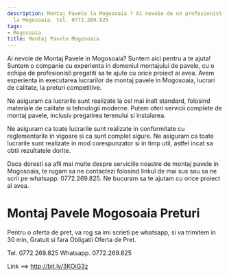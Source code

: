 ```yaml
---
description: Montaj Pavele la Mogosoaia ? Ai nevoie de un profesionist in Montaj Pavele
  la Mogosoaia. tel. 0772.269.825
tags:
- Mogosoaia
title: Montaj Pavele Mogosoaia
---
```



Ai nevoie de Montaj Pavele in Mogosoaia? Suntem aici pentru a te ajuta! Suntem o companie cu experienta in domeniul montajului de pavele, cu o echipa de profesionisti pregatiti sa te ajute cu orice proiect ai avea. Avem experienta in executarea lucrarilor de montaj pavele in Mogosoaia, lucrari de calitate, la preturi competitive. 

Ne asiguram ca lucrarile sunt realizate la cel mai inalt standard, folosind materiale de calitate si tehnologii moderne. Putem oferi servicii complete de montaj pavele, inclusiv pregatirea terenului si instalarea. 

Ne asiguram ca toate lucrarile sunt realizate in conformitate cu reglementarile in vigoare si ca sunt complet sigure. Ne asiguram ca toate lucrarile sunt realizate in mod corespunzator si in timp util, astfel incat sa obtii rezultatele dorite. 

Daca doresti sa afli mai multe despre serviciile noastre de montaj pavele in Mogosoaia, te rugam sa ne contactezi folosind linkul de mai sus sau sa ne scrii pe whatsapp: 0772.269.825. Ne bucuram sa te ajutam cu orice proiect ai avea.

# Montaj Pavele Mogosoaia Preturi
Pentru o oferta de pret, va rog sa imi scrieti pe whatsapp, si va trimitem in 30 min, Gratuit si fara Obligatii Oferta de Pret.

Tel. 0772.269.825
Whatsapp. 0772.269.825

Link ==> http://bit.ly/3KOiG3z